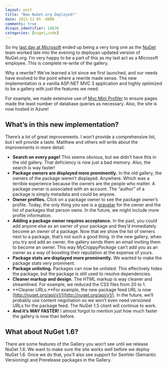 ```yaml
---
layout: post
title: "New NuGet.org Deployed!"
date: 2011-12-05 -0800
comments: true
disqus_identifier: 18830
categories: [nuget,code]
---
```

So my [last day at
Microsoft](http://haacked.com/archive/2011/12/05/last-day-at-microsoft.aspx "Last day at Microsoft")
ended up being a very long one as the
[NuGet](http://nuget.org/ "NuGet Gallery") team worked late into the
evening to deployan updated version of NuGet.org. I’m very happy to be a
part of this as my last act as a Microsoft employee. This is complete
re-write of the gallery.

Why a rewrite? We’ve learned a lot since we first launched, and our
needs have evolved to the point where a rewrite made sense. The new
implementation is a vanilla ASP.NET MVC 3 application and highly
optimized to be a gallery with just the features we need.

For example, we made extensive use of [Mvc Mini
Profiler](http://code.google.com/p/mvc-mini-profiler/ "MVC Mini Profiler")
to ensure pages made the least number of database queries as necessary.
Also, the site is now hosted in Azure!

What’s in this new implementation?
----------------------------------

There’s a lot of great improvements. I won’t provide a comprehensive
list, but I will provide a taste. Matthew and others will write about
the improvements in more detail:

-   **Search on every page!** This seems obvious, but we didn’t have
    this in the old gallery. That deficiency is now just a bad memory.
    Also, the search is way faster!
-   **Package owners are displayed more prominently.** In the old
    gallery, the owners of the package weren’t displayed. Anywhere.
    Which was a terrible experience because the owners are the people
    who matter. A package owner is associated with an account. The
    “author” of a package is simply metadata and could be anyone.
-   **Owner profiles.** Click on a package owner to see the package
    owner’s profile. Today, the only thing you see is a
    [gravatar](http://gravatar.com) for the owner and the list of
    packages that person owns. In the future, we might include more
    profile information.
-   **Adding a package owner requires acceptance.** In the past, you
    could add anyone else as an owner of your package and they’d
    immediately become an owner of a package. Now that we show the list
    of owners next to a package, that’s not such a good thing. In the
    new gallery, when you try and add an owner, the gallery sends them
    an email inviting them to become an owner. This way
    *MyCrappyPackage* can’t add you as an owner as a way of boosting
    their reputation at the expense of yours.
-   **Package stats are displayed more prominently.** We wanted to make
    the package stats very prominent.
-   **Package unlisting.** Packages can now be unlisted. This
    effectively hides the package, but the package is still used to
    resolve dependencies.
-   **Cleaner markup and design.** The HTML markup is way cleaner and
    streamlined. For example, we reduced the CSS files from 20 to 1.
-   **Cleaner URLs.**For example, the new package feed URL is now
    [http://nuget.org/api/v1/](http://nuget.org/api/v1/). In the future,
    we’ll probably use content negotiation so we won’t even need
    versioned URLs for the package feed. The NuGet 1.5 client will
    continue to work.
-   **And it’s WAY FASTER!** I almost forgot to mention just how much
    faster the gallery is now than before.

What about NuGet 1.6?
---------------------

There are some features of the Gallery you won’t see until we release
NuGet 1.6. We want to make sure the site works well before we deploy
NuGet 1.6. Once we do that, you’ll also see support for SemVer (Semantic
Versioning) and Prerelease packages in the Gallery.

